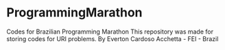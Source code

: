 # ProgrammingMarathon
Codes for Brazilian Programming Marathon 
This repository was made for storing codes for URI problems. 
By Everton Cardoso Acchetta - FEI - Brazil
